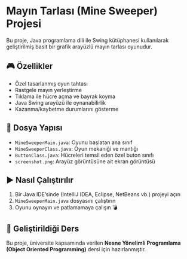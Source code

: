# Mayın Tarlası (Mine Sweeper) Projesi

Bu proje, Java programlama dili ile Swing kütüphanesi kullanılarak geliştirilmiş basit bir grafik arayüzlü mayın tarlası oyunudur.

## 🎮 Özellikler

- Özel tasarlanmış oyun tahtası
- Rastgele mayın yerleştirme
- Tıklama ile hücre açma ve bayrak koyma
- Java Swing arayüzü ile oynanabilirlik
- Kazanma/kaybetme durumlarını gösterme

## 📁 Dosya Yapısı

- `MineSweeperMain.java`: Oyunu başlatan ana sınıf
- `MineSweeperClass.java`: Oyun mekaniği ve mantığı
- `ButtonClass.java`: Hücreleri temsil eden özel buton sınıfı
- `screenshot.png`: Arayüz görüntüsüne ait ekran görüntüsü

## ▶️ Nasıl Çalıştırılır

1. Bir Java IDE’sinde (IntelliJ IDEA, Eclipse, NetBeans vb.) projeyi açın  
2. `MineSweeperMain.java` dosyasını çalıştırın  
3. Oyunu oynayın ve patlamamaya çalışın 💣

## 🧠 Geliştirildiği Ders

Bu proje, üniversite kapsamında verilen **Nesne Yönelimli Programlama (Object Oriented Programming)** dersi için hazırlanmıştır.
